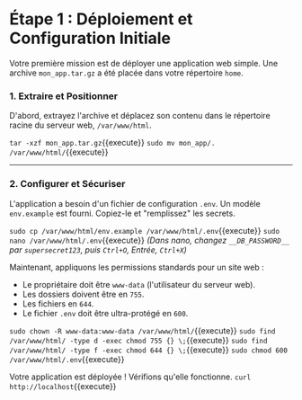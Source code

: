 # Étape 1 : Déploiement et Configuration Initiale

Votre première mission est de déployer une application web simple. Une archive `mon_app.tar.gz` a été placée dans votre répertoire `home`.

### 1. Extraire et Positionner

D'abord, extrayez l'archive et déplacez son contenu dans le répertoire racine du serveur web, `/var/www/html`.

`tar -xzf mon_app.tar.gz`{{execute}}
`sudo mv mon_app/. /var/www/html/`{{execute}}

---
### 2. Configurer et Sécuriser

L'application a besoin d'un fichier de configuration `.env`. Un modèle `env.example` est fourni. Copiez-le et "remplissez" les secrets.

`sudo cp /var/www/html/env.example /var/www/html/.env`{{execute}}
`sudo nano /var/www/html/.env`{{execute}}
*(Dans nano, changez `__DB_PASSWORD__` par `supersecret123`, puis `Ctrl+O`, Entrée, `Ctrl+X`)*

Maintenant, appliquons les permissions standards pour un site web :
-   Le propriétaire doit être `www-data` (l'utilisateur du serveur web).
-   Les dossiers doivent être en `755`.
-   Les fichiers en `644`.
-   Le fichier `.env` doit être ultra-protégé en `600`.

`sudo chown -R www-data:www-data /var/www/html/`{{execute}}
`sudo find /var/www/html/ -type d -exec chmod 755 {} \;`{{execute}}
`sudo find /var/www/html/ -type f -exec chmod 644 {} \;`{{execute}}
`sudo chmod 600 /var/www/html/.env`{{execute}}

Votre application est déployée ! Vérifions qu'elle fonctionne.
`curl http://localhost`{{execute}}